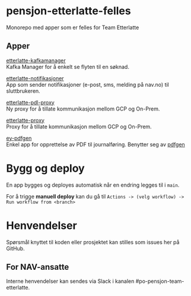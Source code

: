 # pensjon-etterlatte-felles

Monorepo med apper som er felles for Team Etterlatte


## Apper

[etterlatte-kafkamanager](apps/etterlatte-kafkamanager) \
Kafka Manager for å enkelt se flyten til en søknad.

[etterlatte-notifikasjoner](apps/etterlatte-notifikasjoner) \
App som sender notifikasjoner (e-post, sms, melding på nav.no) til sluttbrukeren.

[etterlatte-pdl-proxy](apps/etterlatte-pdl-proxy) \
Ny proxy for å tillate kommunikasjon mellom GCP og On-Prem.

[etterlatte-proxy](apps/etterlatte-proxy) \
Proxy for å tillate kommunikasjon mellom GCP og On-Prem.

[ey-pdfgen](apps/ey-pdfgen) \
Enkel app for opprettelse av PDF til journalføring. Benytter seg av [pdfgen](https://github.com/navikt/pdfgen)


# Bygg og deploy

En app bygges og deployes automatisk når en endring legges til i `main`. 

For å trigge **manuell deploy** kan du gå til `Actions -> (velg workflow) -> Run workflow from <branch>`


# Henvendelser

Spørsmål knyttet til koden eller prosjektet kan stilles som issues her på GitHub.


## For NAV-ansatte

Interne henvendelser kan sendes via Slack i kanalen #po-pensjon-team-etterlatte.
